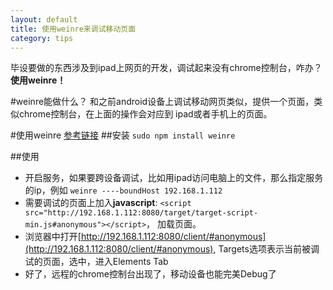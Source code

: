 ```yaml
---
layout: default
title: 使用weinre来调试移动页面
category: tips
---
```

毕设要做的东西涉及到ipad上网页的开发，调试起来没有chrome控制台，咋办？**使用weinre！**

#weinre能做什么？
和之前android设备上调试移动网页类似，提供一个页面，类似chrome控制台，在上面的操作会对应到
ipad或者手机上的页面。

#使用weinre
[参考链接](https://www.ibm.com/developerworks/community/blogs/94e7fded-7162-445e-8ceb-97a2140866a9/entry/debugging_mobile_javascript_with_weinre?lang=en)
##安装
`sudo npm install weinre`

##使用
+ 开启服务，如果要跨设备调试，比如用ipad访问电脑上的文件，那么指定服务的ip，例如
`weinre ----boundHost 192.168.1.112`
+ 需要调试的页面上加入**javascript**:
`<script src="http://192.168.1.112:8080/target/target-script-min.js#anonymous"></script>`，
加载页面。
+ 浏览器中打开[http://192.168.1.112:8080/client/#anonymous](http://192.168.1.112:8080/client/#anonymous),
Targets选项表示当前被调试的页面，选中，进入Elements Tab
+ 好了，远程的chrome控制台出现了，移动设备也能完美Debug了
